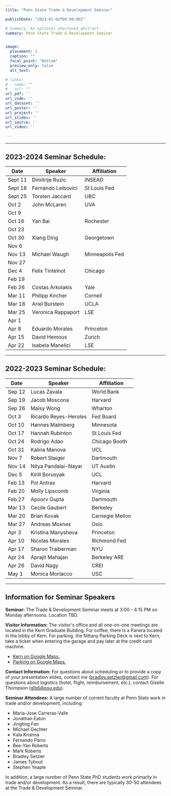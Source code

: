 ```yaml
---
title: "Penn State Trade & Development Seminar"

publishDate: "2023-01-02T00:00:00Z"

# Summary. An optional shortened abstract.
summary: Penn State Trade & Development Seminar


image:
  placement: 2
  caption: ""
  focal_point: "Bottom"
  preview_only: false
  alt_text: 

# links:
# - name: ""
#   url: ""
url_pdf: ''
url_code: ''
url_dataset: ''
url_poster: ''
url_project: ''
url_slides: ''
url_source: ''
url_video: ''

---
```


----------------

## 2023-2024 Seminar Schedule:

| Date    | Speaker            | Affiliation        |
|---------|--------------------|--------------------|
| Sept 11 | Dimitrije Ruzic    | INSEAD             |
| Sept 18 | Fernando Leibovici | St Louis Fed       |
| Sept 25 | Torsten Jaccard    | UBC                |
| Oct 2   | John McLaren       | UVA                |
| Oct 9   |                    |                    |
| Oct 16  | Yan Bai            | Rochester          |
| Oct 23  |                    |                    |
| Oct 30  | Xiang Ding         | Georgetown         |
| Nov 6   |                    |                    |
| Nov 13  | Michael Waugh      | Minneapolis Fed    |
| Nov 27  |                    |                    |
| Dec 4   | Felix Tintelnot    | Chicago            |
| Feb 19  |                    |                    |
| Feb 26  | Costas Arkolakis   | Yale               |
| Mar 11  | Philipp Kircher    | Cornell            |
| Mar 18  | Ariel Burstein     | UCLA               |
| Mar 25  | Veronica Rappaport | LSE                |
| Apr 1   |                    |                    |
| Apr 8   | Eduardo Morales    | Princeton          |
| Apr 15  | David Hemous       | Zurich             |
| Apr 22  | Isabela Manelici   | LSE                |



----------------

## 2022-2023 Seminar Schedule:

| Date    | Speaker                    | Affiliation             |
|---------|----------------------------|-------------------------|
| Sep 12  | Lucas Zavala               | World Bank              |
| Sep 19  | Jacob Moscona              | Harvard                 |
| Sep 26  | Maisy Wong                 | Wharton                 |
| Oct 3   | Ricardo Reyes-Heroles      | Fed Board               |
| Oct 10  | Hannes Malmberg            | Minnesota               |
| Oct 17  | Hannah Rubinton            | St Louis Fed            |
| Oct 24  | Rodrigo Adao               | Chicago Booth           |
| Oct 31  | Kalina Manova              | UCL                     |
| Nov 7   | Robert Staiger             | Dartmouth               |
| Nov 14  | Nitya Pandalai-Nayar       | UT Austin               |
| Dec 5   | Kirill Borusyak            | UCL                     |
| Feb 13  | Pol Antras                 | Harvard                 |
| Feb 20  | Molly Lipscomb             | Virginia                |
| Feb 27  | Apoorv Gupta               | Dartmouth               |
| Mar 13  | Cecile Gaubert             | Berkeley                |
| Mar 20  | Brian Kovak                | Carnegie Mellon         |
| Mar 27  | Andreas Moxnes             | Oslo                    |
| Apr 3   | Kristina Manysheva         | Princeton               |
| Apr 10  | Nicolas Morales            | Richmond Fed            |
| Apr 17  | Sharon Traiberman          | NYU                     |
| Apr 24  | Aprajit Mahajan            | Berkeley ARE            |
| Apr 26  | David Nagy                 | CREI                    |
| May 1   | Monica Morlacco            | USC                     |


----------------


## Information for Seminar Speakers

**Seminar:** The Trade & Development Seminar meets at 3:00 - 4:15 PM on Monday afternoons. Location TBD.

**Visitor Information:** The visitor's office and all one-on-one meetings are located in the Kern Graduate Building. For coffee, there is a Panera located in the lobby of Kern. For parking, the Nittany Parking Deck is next to Kern; take a ticket when entering the garage and pay later at the credit card machine. 
- [Kern on Google Maps.](https://goo.gl/maps/VfyKj3HAWvj7LMvt6)
- [Parking on Google Maps.](https://goo.gl/maps/BRS86mFRinGTc6qdA)

**Contact Information:** For questions about scheduling or to provide a copy of your presentation slides, contact me (bradley.setzler@gmail.com). For questions about logistics (hotel, flight, reimbursement, etc.), contact Giselle Thompson (glb6@psu.edu).


**Seminar Attendees:** A large number of current faculty at Penn State work in trade and/or development, including:

- Maria-Jose Carreras-Valle
- Jonathan Eaton
- Jingting Fan
- Michael Gechter
- Kala Krishna
- Fernando Parro
- Bee-Yan Roberts
- Mark Roberts
- Bradley Setzler
- James Tybout
- Stephen Yeaple

In addition, a large number of Penn State PhD students work primarily in trade and/or development. As a result, there are typically 30-50 attendees at the Trade & Development Seminar.













